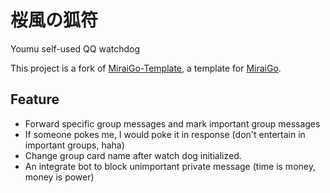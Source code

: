 # 桜風の狐符

Youmu self-used QQ watchdog

This project is a fork of [MiraiGo-Template](https://github.com/Logiase/MiraiGo-Template), a template for [MiraiGo](https://github.com/Mrs4s/MiraiGo).

## Feature

+ Forward specific group messages and mark important group messages
+ If someone pokes me, I would poke it in response (don't entertain in important groups, haha)
+ Change group card name after watch dog initialized.
+ An integrate bot to block unimportant private message (time is money, money is power)
